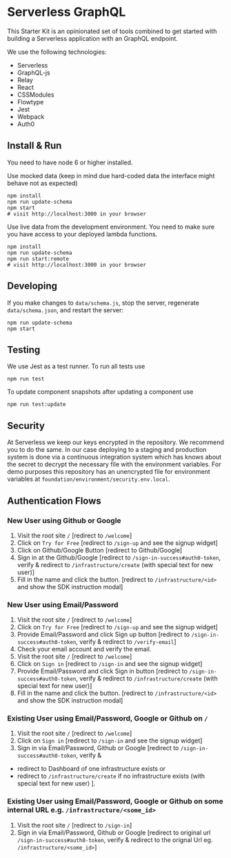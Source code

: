 # Serverless GraphQL

This Starter Kit is an opinionated set of tools combined to get started with building a Serverless application with an GraphQL endpoint.

We use the following technologies:

- Serverless
- GraphQL-js
- Relay
- React
- CSSModules
- Flowtype
- Jest
- Webpack
- Auth0

## Install & Run

You need to have node 6 or higher installed.

Use mocked data (keep in mind due hard-coded data the interface might behave not as expected)
```
npm install
npm run update-schema
npm start
# visit http://localhost:3000 in your browser
```

Use live data from the development environment. You need to make sure you have access to your deployed lambda functions.

```
npm install
npm run update-schema
npm run start:remote
# visit http://localhost:3000 in your browser
```

## Developing


If you make changes to `data/schema.js`, stop the server, regenerate `data/schema.json`, and restart the server:

```
npm run update-schema
npm start
```

## Testing

We use Jest as a test runner. To run all tests use

```
npm run test
```

To update component snapshots after updating a component use

```
npm run test:update
```

## Security

At Serverless we keep our keys encrypted in the repository. We recommend you to do the same. In our case deploying to a staging and production system is done via a continuous integration system which has knows about the secret to decrypt the necessary file with the environment variables. For demo purposes this repository has an unencrypted file for environment variables at `foundation/environment/security.env.local`.

## Authentication Flows

### New User using Github or Google

1. Visit the root site `/` [redirect to `/welcome`]
2. Click on `Try for Free` [redirect to `/sign-up` and see the signup widget]
3. Click on Github/Google Button [redirect to Github/Google]
4. Sign in at the Github/Google [redirect to `/sign-in-success#auth0-token`, verify & redirect to `/infrastructure/create` (with special text for new user)]
5. Fill in the name and click the button. [redirect to `/infrastructure/<id>` and show the SDK instruction modal]

### New User using Email/Password

1. Visit the root site `/` [redirect to `/welcome`]
2. Click on `Try for Free` [redirect to `/sign-up` and see the signup widget]
3. Provide Email/Password and click Sign up button [redirect to `/sign-in-success#auth0-token`, verify & redirect to `/verify-email`]
4. Check your email account and verify the email.
5. Visit the root site `/` [redirect to `/welcome`]
6. Click on `Sign in` [redirect to `/sign-in` and see the signup widget]
7. Provide Email/Password and click Sign in button [redirect to `/sign-in-success#auth0-token`, verify & redirect to `/infrastructure/create` (with special text for new user)]
8. Fill in the name and click the button. [redirect to `/infrastructure/<id>` and show the SDK instruction modal]

### Existing User using Email/Password, Google or Github on `/`

1. Visit the root site `/` [redirect to `/welcome`]
2. Click on `Sign in` [redirect to `/sign-in` and see the signup widget]
3. Sign in via Email/Password, Github or Google
[redirect to `/sign-in-success#auth0-token`, verify &
  - redirect to Dashboard of one infrastructure exists or
  - redirect to `/infrastructure/create` if no infrastructure exists (with special text for new user)
].

### Existing User using Email/Password, Google or Github on some internal URL e.g. `/infrastructure/<some_id>`

1. Visit the root site `/` [redirect to `/sign-in`]
2. Sign in via Email/Password, Github or Google
[redirect to original url `/sign-in-success#auth0-token`, verify &  redirect to the orignal Url eg. `/infrastructure/<some_id>`]
